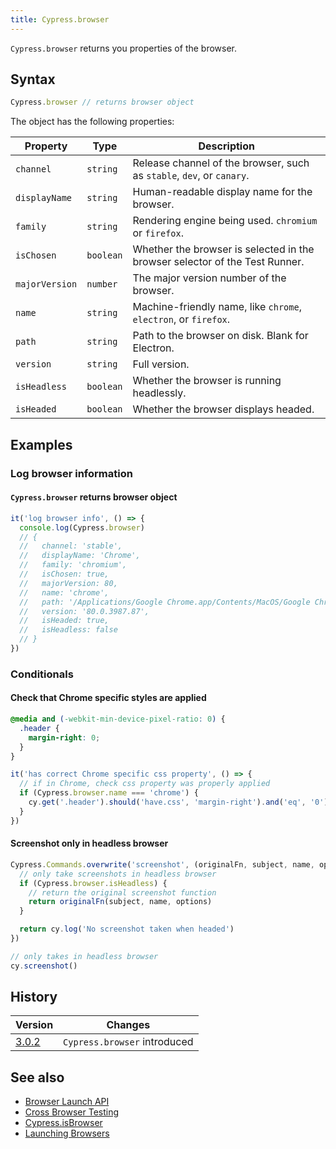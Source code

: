 ```yaml
---
title: Cypress.browser
---
```


`Cypress.browser` returns you properties of the browser.

## Syntax

```javascript
Cypress.browser // returns browser object
```

The object has the following properties:

| Property       | Type      | Description                                                                 |
| -------------- | --------- | --------------------------------------------------------------------------- |
| `channel`      | `string`  | Release channel of the browser, such as `stable`, `dev`, or `canary`.       |
| `displayName`  | `string`  | Human-readable display name for the browser.                                |
| `family`       | `string`  | Rendering engine being used. `chromium` or `firefox`.                       |
| `isChosen`     | `boolean` | Whether the browser is selected in the browser selector of the Test Runner. |
| `majorVersion` | `number`  | The major version number of the browser.                                    |
| `name`         | `string`  | Machine-friendly name, like `chrome`, `electron`, or `firefox`.             |
| `path`         | `string`  | Path to the browser on disk. Blank for Electron.                            |
| `version`      | `string`  | Full version.                                                               |
| `isHeadless`   | `boolean` | Whether the browser is running headlessly.                                  |
| `isHeaded`     | `boolean` | Whether the browser displays headed.                                        |

## Examples

### Log browser information

#### `Cypress.browser` returns browser object

```js
it('log browser info', () => {
  console.log(Cypress.browser)
  // {
  //   channel: 'stable',
  //   displayName: 'Chrome',
  //   family: 'chromium',
  //   isChosen: true,
  //   majorVersion: 80,
  //   name: 'chrome',
  //   path: '/Applications/Google Chrome.app/Contents/MacOS/Google Chrome',
  //   version: '80.0.3987.87',
  //   isHeaded: true,
  //   isHeadless: false
  // }
})
```

### Conditionals

#### Check that Chrome specific styles are applied

```css
@media and (-webkit-min-device-pixel-ratio: 0) {
  .header {
    margin-right: 0;
  }
}
```

```javascript
it('has correct Chrome specific css property', () => {
  // if in Chrome, check css property was properly applied
  if (Cypress.browser.name === 'chrome') {
    cy.get('.header').should('have.css', 'margin-right').and('eq', '0')
  }
})
```

#### Screenshot only in headless browser

```javascript
Cypress.Commands.overwrite('screenshot', (originalFn, subject, name, options) => {
  // only take screenshots in headless browser
  if (Cypress.browser.isHeadless) {
    // return the original screenshot function
    return originalFn(subject, name, options)
  }

  return cy.log('No screenshot taken when headed')
})

// only takes in headless browser
cy.screenshot()
```

## History

| Version                                     | Changes                      |
| ------------------------------------------- | ---------------------------- |
| [3.0.2](/guides/references/changelog#3-0-2) | `Cypress.browser` introduced |

## See also

- [Browser Launch API](/api/plugins/browser-launch-api)
- [Cross Browser Testing](/guides/guides/cross-browser-testing)
- [Cypress.isBrowser](/api/cypress-api/isbrowser)
- [Launching Browsers](/guides/guides/launching-browsers)
